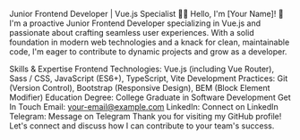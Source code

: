 Junior Frontend Developer | Vue.js Specialist 👨‍💻
Hello, I'm [Your Name]! 👋
I'm a proactive Junior Frontend Developer specializing in Vue.js and passionate about crafting seamless user experiences. With a solid foundation in modern web technologies and a knack for clean, maintainable code, I'm eager to contribute to dynamic projects and grow as a developer.

Skills & Expertise
Frontend Technologies: Vue.js (including Vue Router), Sass / CSS, JavaScript (ES6+), TypeScript, Vite
Development Practices: Git (Version Control), Bootstrap (Responsive Design), BEM (Block Element Modifier)
Education
Degree: College Graduate in Software Development
Get In Touch
Email: your-email@example.com
LinkedIn: Connect on LinkedIn
Telegram: Message on Telegram
Thank you for visiting my GitHub profile! Let's connect and discuss how I can contribute to your team's success.

<!--
**TaDmitry/TaDmitry** is a ✨ _special_ ✨ repository because its `README.md` (this file) appears on your GitHub profile.

Here are some ideas to get you started:

- 🔭 I’m currently working on ...
- 🌱 I’m currently learning ...
- 👯 I’m looking to collaborate on ...
- 🤔 I’m looking for help with ...
- 💬 Ask me about ...
- 📫 How to reach me: ...
- 😄 Pronouns: ...
- ⚡ Fun fact: ...
-->
